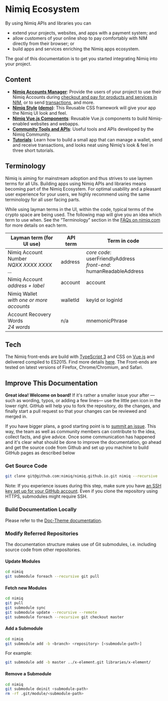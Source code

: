 # Nimiq Ecosystem

By using Nimiq APIs and libraries you can

* extend your projects, websites, and apps with a payment system; and
* allow customers of your online shop to pay comfortably with NIM directly from their browser; or
* build apps and services enriching the Nimiq apps ecosystem.

The goal of this documentation is to get you started integrating Nimiq into your project.

[//]: Sven (add checkout plugin)
[//]: Sven (add cashlink js lib)
[//]: Sven (secondary: add wallet file format)

## Content

* **[Nimiq Accounts Manager](submodules/accounts)**:
  Provide the users of your project to use their Nimiq Accounts during
  [checkout and pay for products and services in NIM](submodules/accounts/#checkout),
  or to send [transactions](submodules/accounts/#sign-transaction), and more.
* **[Nimiq Style](submodules/style) ([demo](submodules/style/demo.html))**:
  This Reusable CSS framework will give your app the Nimiq UI look and feel.
* **[Nimiq Vue.js Components](https://github.com/nimiq/vue-components/tree/master/src/components)**:
  Reusable Vue.js components to build Nimiq-enabled websites and webapps.
* **[Community Tools and APIs](pages/community)**:
  Useful tools and APIs developed by the Nimiq Community.
* **[Tutorials](pages/tutorials)**: Learn how to build a small app that can manage
  a wallet, send and receive transactions,
  and looks neat using Nimiq's look & feel in three short tutorials.

## Terminology

Nimiq is aiming for mainstream adoption and thus strives to use laymen terms for all UIs.
Building apps using Nimiq APIs and libraries means becoming part of the Nimiq Ecosystem.
For optimal usability and a pleasant user experience for your users,
we highly recommend using the same terminology for all user facing parts.

While using layman terms in the UI, within the code, typical terms of the crypto space are being used.
The following map will give you an idea which term to use when.
See the “Terminology” section in the [FAQs on nimiq.com](nimiq.com/#faq) for more details on each term.

| Layman term (for UI use)                       | API term | Term in code
|------------------------------------------------|----------|---
| Nimiq Account Number <br> _NQXX XXXX XXXX ..._ | address  | _core code_: userFriendlyAddress <br> _front-end_: humanReadableAddress
| Nimiq Account <br> _address + label_           | account  | account
| Nimiq Wallet <br> _with one or more accounts_  | walletId | keyId or loginId
| Account Recovery Words <br> _24 words_         | n/a      | mnemonicPhrase

## Tech

The Nimiq front-ends are build with
[TypeScript 3](https://www.typescriptlang.org/) and CSS on [Vue.js](https://vuejs.org/)
and delivered compiled to ES2015. Find more details [here](pages/tech).
The Front-ends are tested on latest versions of Firefox, Chrome/Chromium, and Safari.

## Improve This Documentation

**Great idea! Welcome on board!**
If it's rather a smaller issue your after
&mdash;such as wording, typos, or adding a few lines&mdash;
use the little pen icon in the lower right.
GitHub will help you to fork the repository, do the changes,
and finally start a pull request so that your changes can be reviewed and merged in.

If you have bigger plans, a good starting point is to
[summit an issue](https://github.com/nimiq/nimiq.github.io/issues).
This way, the team as well as community members can contribute to the idea, collect facts, and give advice.
Once some communication has happened and it's clear what should be done to improve the documentation,
go ahead and get the source code from Github and set up you machine to build GitHub pages as described below

### Get Source Code

```bash
git clone git@github.com:nimiq/nimiq.github.io.git nimiq --recursive
```

Note: If you experience issues during this step, make sure you have
[an SSH key set up for your GitHub account](https://help.github.com/articles/adding-a-new-ssh-key-to-your-github-account/).
Even if you clone the repository using HTTPS, submodules might require SSH.

### Build Documentation Locally

Please refer to the
[Doc-Theme documentation](submodules/doc-theme/#installation).

### Modify Referred Repositories

The documentation structure makes use of Git submodules, i.e. including source code from other repositories.

#### Update Modules

```bash
cd nimiq
git submodule foreach --recursive git pull
```

#### Fetch new Modules

```bash
cd nimiq
git pull
git submodule sync
git submodule update --recursive --remote
git submodule foreach --recursive git checkout master
```

#### Add a Submodule

```bash
cd nimiq
git submodule add -b <branch> <repository> [<submodule-path>]
```
For example:
```bash
git submodule add -b master ../x-element.git libraries/x-element/
```

#### Remove a Submodule

```bash
cd nimiq
git submodule deinit <submodule-path>
rm -rf .git/module/<submodule-path>
```
